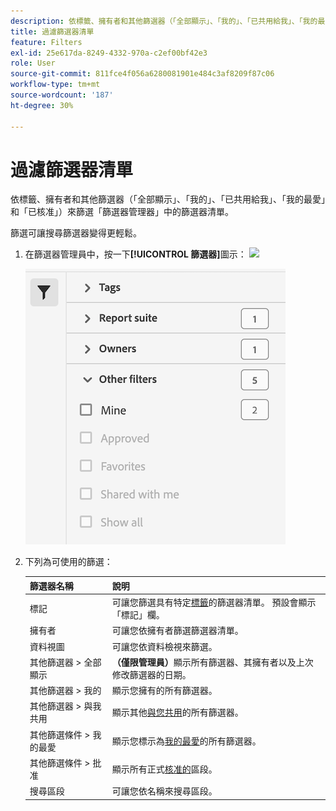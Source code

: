 ```yaml
---
description: 依標籤、擁有者和其他篩選器（「全部顯示」、「我的」、「已共用給我」、「我的最愛」和「已核准」）進行篩選。
title: 過濾篩選器清單
feature: Filters
exl-id: 25e617da-8249-4332-970a-c2ef00bf42e3
role: User
source-git-commit: 811fce4f056a6280081901e484c3af8209f87c06
workflow-type: tm+mt
source-wordcount: '187'
ht-degree: 30%

---
```


# 過濾篩選器清單

依標籤、擁有者和其他篩選器（「全部顯示」、「我的」、「已共用給我」、「我的最愛」和「已核准」）來篩選「篩選器管理器」中的篩選器清單。

篩選可讓搜尋篩選器變得更輕鬆。

1. 在篩選器管理員中，按一下&#x200B;**[!UICONTROL 篩選器]**&#x200B;圖示： ![](https://spectrum.adobe.com/static/icons/workflow_18/Smock_Filter_18_N.svg)

   ![篩選器管理器，顯示[篩選器]圖示和可用的篩選器。](assets/filtering.png)

2. 下列為可使用的篩選：

   | 篩選器名稱 | 說明 |
   |---|---|
   | 標記 | 可讓您篩選具有特定[標籤](/help/components/filters/filters-tag.md)的篩選器清單。 預設會顯示「標記」欄。 |
   | 擁有者 | 可讓您依擁有者篩選篩選器清單。 |
   | 資料視圖 | 可讓您依資料檢視來篩選。 |
   | 其他篩選器 > 全部顯示 | **（僅限管理員）**&#x200B;顯示所有篩選器、其擁有者以及上次修改篩選器的日期。 |
   | 其他篩選器 > 我的 | 顯示您擁有的所有篩選器。 |
   | 其他篩選器 > 與我共用 | 顯示其他[與您共用](/help/components/filters/filters-share.md)的所有篩選器。 |
   | 其他篩選條件 > 我的最愛 | 顯示您標示為[我的最愛](/help/components/filters/filters-favorite.md)的所有篩選器。 |
   | 其他篩選條件 > 批准 | 顯示所有正式[核准的](/help/components/filters/filters-approve.md)區段。 |
   | 搜尋區段 | 可讓您依名稱來搜尋區段。 |

